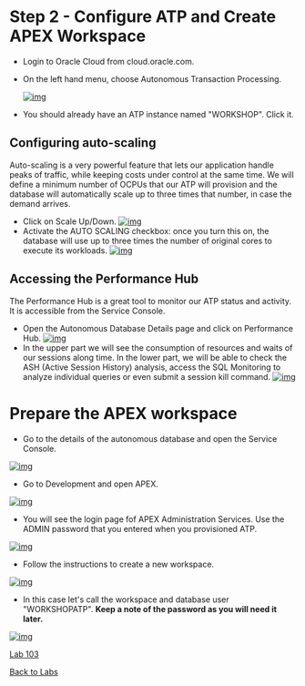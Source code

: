 # Step 2 - Configure ATP and Create APEX Workspace

- Login to Oracle Cloud from cloud.oracle.com. 

- On the left hand menu, choose Autonomous Transaction Processing.

  [![img](https://github.com/oracle/cloudtestdrive/raw/master/ATP/APEX/images/lab400/go_to_atp.png)](https://github.com/oracle/cloudtestdrive/blob/master/ATP/APEX/images/lab400/go_to_atp.png)

- You should already have an ATP instance named "WORKSHOP". Click it.

## Configuring auto-scaling

Auto-scaling is a very powerful feature that lets our application handle peaks of traffic, while keeping costs under control at the same time. We will define a minimum number of OCPUs that our ATP will provision and the database will automatically scale up to three times that number, in case the demand arrives.

- Click on Scale Up/Down. [![img](https://github.com/oracle/cloudtestdrive/raw/master/ATP/APEX/images/lab100/Scale.png)](https://github.com/oracle/cloudtestdrive/blob/master/ATP/APEX/images/lab100/Scale.png)
- Activate the AUTO SCALING checkbox: once you turn this on, the database will use up to three times the number of original cores to execute its workloads. [![img](https://github.com/oracle/cloudtestdrive/raw/master/ATP/APEX/images/lab100/Autoscaling.png)](https://github.com/oracle/cloudtestdrive/blob/master/ATP/APEX/images/lab100/Autoscaling.png)

## Accessing the Performance Hub

The Performance Hub is a great tool to monitor our ATP status and activity. It is accessible from the Service Console.

- Open the Autonomous Database Details page and click on Performance Hub. [![img](https://github.com/oracle/cloudtestdrive/raw/master/ATP/APEX/images/lab100/PerfHubAccess.png)](https://github.com/oracle/cloudtestdrive/blob/master/ATP/APEX/images/lab100/PerfHubAccess.png)
- In the upper part we will see the consumption of resources and waits of our sessions along time. In the lower part, we will be able to check the ASH (Active Session History) analysis, access the SQL Monitoring to analyze individual queries or even submit a session kill command. [![img](https://github.com/oracle/cloudtestdrive/raw/master/ATP/APEX/images/lab100/PerfHub.png)](https://github.com/oracle/cloudtestdrive/blob/master/ATP/APEX/images/lab100/PerfHub.png)

# Prepare the APEX workspace

- Go to the details of the autonomous database and open the Service Console.

[![img](https://github.com/oracle/cloudtestdrive/raw/master/ATP/APEX/images/lab100/open_service_console.png)](https://github.com/oracle/cloudtestdrive/blob/master/ATP/APEX/images/lab100/open_service_console.png)

- Go to Development and open APEX.

[![img](https://github.com/oracle/cloudtestdrive/raw/master/ATP/APEX/images/lab100/open_apex.png)](https://github.com/oracle/cloudtestdrive/blob/master/ATP/APEX/images/lab100/open_apex.png)

- You will see the login page fof APEX Administration Services. Use the ADMIN password that you entered when you provisioned ATP.

[![img](https://github.com/oracle/cloudtestdrive/raw/master/ATP/APEX/images/lab100/open_apex_2.png)](https://github.com/oracle/cloudtestdrive/blob/master/ATP/APEX/images/lab100/open_apex_2.png)

- Follow the instructions to create a new workspace.

[![img](https://github.com/oracle/cloudtestdrive/raw/master/ATP/APEX/images/lab100/create_workspace_01.png)](https://github.com/oracle/cloudtestdrive/blob/master/ATP/APEX/images/lab100/create_workspace_01.png)

- In this case let's call the workspace and database user "WORKSHOPATP". **Keep a note of the password as you will need it later.**

[![img](https://github.com/oracle/cloudtestdrive/raw/master/ATP/APEX/images/lab100/create_workspace_02.png)](https://github.com/oracle/cloudtestdrive/blob/master/ATP/APEX/images/lab100/create_workspace_02.png)

[Lab 103](https://github.com/shaukatdesai/nexttraining/blob/master/Step3.md)

[Back to Labs](https://github.com/shaukatdesai/nexttraining/blob/master/README.md)